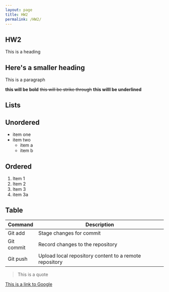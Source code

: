 ```yaml
---
layout: page
title: HW2
permalink: /HW2/
---  
```

## **HW2** 

This is a heading

## Here's a smaller heading

This is a paragraph

**this will be bold** ~~this will be strike through~~ **this willl be underlined**

## Lists

## Unordered
- item one
- item two
    - item a
    - item b
        
## Ordered

1. Item 1
2. Item 2
3. Item 3
4. item 3a

## Table
|  Command    | Description   | 
|------------  |------------  |
| Git add | Stage changes for commit  | 
| Git commit | Record changes to the repository  | 
| Git push | Upload local repository content to a remote repository  |

> This is a quote

[This is a link to Google](https://www.google.com/webhp?hl=en&sa=X&ved=0ahUKEwjx2MXs5rOEAxUS48kDHVzvDPkQPAgJ)
